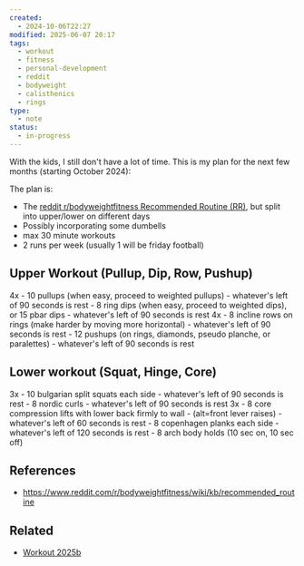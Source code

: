 ```yaml
---
created:
  - 2024-10-06T22:27
modified: 2025-06-07 20:17
tags:
  - workout
  - fitness
  - personal-development
  - reddit
  - bodyweight
  - calisthenics
  - rings
type:
  - note
status:
  - in-progress
---
```

With the kids, I still don't have a lot of time. This is my plan for the next few months (starting October 2024):

The plan is:
- The [reddit r/bodyweightfitness Recommended Routine (RR)](https://www.reddit.com/r/bodyweightfitness/wiki/kb/recommended_routine), but split into upper/lower on different days
- Possibly incorporating some dumbells
- max 30 minute workouts
- 2 runs per week (usually 1 will be friday football)
## Upper Workout (Pullup, Dip, Row, Pushup)
4x 
	- 10 pullups (when easy, proceed to weighted pullups)
	- whatever's left of 90 seconds is rest
	- 8 ring dips (when easy, proceed to weighted dips), or 15 pbar dips
	- whatever's left of 90 seconds is rest
4x
	- 8 incline rows on rings (make harder by moving more horizontal)
	- whatever's left of 90 seconds is rest
	- 12 pushups (on rings, diamonds, pseudo planche, or paralettes)
	- whatever's left of 90 seconds is rest
## Lower workout (Squat, Hinge, Core)
3x
	- 10 bulgarian split squats each side
	- whatever's left of 90 seconds is rest
	- 8 nordic curls
	- whatever's left of 90 seconds is rest
3x
	- 8 core compression lifts with lower back firmly to wall
		- (alt=front lever raises)
	- whatever's left of 60 seconds is rest
	- 8 copenhagen planks each side
	- whatever's left of 120 seconds is rest
	- 8 arch body holds (10 sec on, 10 sec off)

## References
* https://www.reddit.com/r/bodyweightfitness/wiki/kb/recommended_routine
## Related
* [Workout 2025b](Workout%202025b.md)